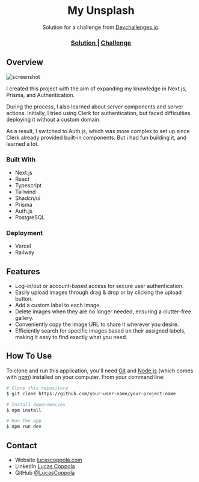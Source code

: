 <h1 align="center">My Unsplash</h1>

<div align="center">
   Solution for a challenge from  <a href="http://devchallenges.io" target="_blank">Devchallenges.io</a>.
</div>

<div align="center">
  <h3>
    <a href="https://my-unsplash-lc.vercel.app/">
      Solution
    </a>
    <span> | </span>
    <a href="https://devchallenges.io/challenges/rYyhwJAxMfES5jNQ9YsP">
      Challenge
    </a>
  </h3>
</div>

<!-- OVERVIEW -->

## Overview

![screenshot](https://res.cloudinary.com/dotpfjpno/image/upload/v1691339890/Captura_de_pantalla_2023-08-06_133733_gg4j47.png)

I created this project with the aim of expanding my knowledge in Next.js, Prisma, and Authentication.

During the process, I also learned about server components and server actions. Initially, I tried using Clerk for authentication, but faced difficulties deploying it without a custom domain.

As a result, I switched to Auth.js, which was more complex to set up since Clerk already provided built-in components. But i had fun building it, and learned a lot.

### Built With

<!-- This section should list any major frameworks that you built your project using. Here are a few examples.-->

-   Next.js
-   React
-   Typescript
-   Tailwind
-   Shadcn/ui
-   Prisma
-   Auth.js
-   PostgreSQL

### Deployment

-   Vercel
-   Railway

## Features

-   Log-in/out or account-based access for secure user authentication.
-   Easily upload images through drag & drop or by clicking the upload button.
-   Add a custom label to each image.
-   Delete images when they are no longer needed, ensuring a clutter-free gallery.
-   Conveniently copy the image URL to share it wherever you desire.
-   Efficiently search for specific images based on their assigned labels, making it easy to find exactly what you need.

## How To Use

<!-- Example: -->

To clone and run this application, you'll need [Git](https://git-scm.com) and [Node.js](https://nodejs.org/en/download/) (which comes with [npm](http://npmjs.com)) installed on your computer. From your command line:

```bash
# Clone this repository
$ git clone https://github.com/your-user-name/your-project-name

# Install dependencies
$ npm install

# Run the app
$ npm run dev
```

## Contact

-   Website [lucascoppola.com](https://lucascoppola.vercel.app/)
-   LinkedIn [Lucas Coppola](https://www.linkedin.com/in/lucas-coppola)
-   GitHub [@LucasCoppola](https://github.com/LucasCoppola)
